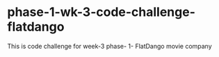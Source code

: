 # phase-1-wk-3-code-challenge-flatdango
This is code challenge for week-3 phase- 1- FlatDango movie company
